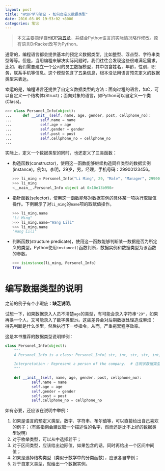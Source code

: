 ```yaml
---
layout: post
title: "HtDP学习笔记 - 如何自定义数据类型"
date: 2016-03-09 19:53:02 +8000
categories: 笔记
---
```



>本文主要摘译自[HtDP第五章](http://www.ccs.neu.edu/home/matthias/HtDP2e/part_one.html)，并结合Python语言的实际情况略作修改。原有语言DrRacket改写为Python。

通常的，编程语言都会提供基本的预定义数据类型，比如整型、浮点型、字符串类型等等。但是，当用编程来解决实际问题时，我们往往会发现这些很难满足需求。比如，我们需要建立一个公司的员工数据模型，其中包含姓名，年龄，性别，职务，联系手机等信息。这个模型包含了五条信息，根本没法用语言预先定义的数据类型来表达。

幸运的是，编程语言还提供了自定义数据类型的方法：面向过程的语言，如C，可以自定义一个结构体(Struct)；面向对象的语言，如Python可以自定义一个类(Class)。

```python
>>> class Personel_Info(object):
...     def __init__(self, name, age, gender, post, cellphone_no):
...             self.name = name
...             self.age = age
...             self.gender = gender
...             self.post = post
...             self.cellphone_no = cellphone_no
... 
```

实际上，定义一个数据类型的同时，也还定义了三类函数：

* 构造函数(constructor)，使用这一函数能够继续构造同样类型的数据实例(instance)。例如，李明，29岁，男，经理，手机号码：29900123456。
	
	```python
	>>> li_ming = Personel_Info("Li Ming", 29, "Male", "Manager", 29900123456)
	>>> li_ming
	<__main__.Personel_Info object at 0x10e13b990>
	```
	
* 指针函数(selector)，使用这一函数能够对数据实例的具体某一项执行取赋值操作。下例展示了对`li_ming`的`name`项的取赋值操作。
	
	```python
	>>> li_ming.name
	"Li Ming"
	>>> li_ming.name="Wang Lili"
	>>> li_ming.name
	"Wang Lili"
	```
	
* 判断函数(structure predicate)，使用这一函数能够判断某一数据是否为所定义的类型。Python使用`instance()`函数判断，数据实例和数据类型为该函数的参数。
	
	```python
	>>> isinstance(li_ming, Personel_Info)
	True
	```

# 编写数据类型的说明

之前的例子有个小瑕疵：**缺乏说明**。

试想一下，如果数据录入人员不清楚`age`的类型，有可能会录入字符串`"29"`，如果再换一个人，又可能录入了数字类型`29`。这些差异会对后期数据处理造成麻烦：得先判断是什么类型，然后执行下一步指令。从而，严重拖累程序效率。

这是本书推荐的数据类型说明样例：

```python
class Personel_Info(object):
	"""
	A Personel_Info is a class: Personel_Info( str, int, str, str, int)  # 写出构造函数，参数中注明数据类型，可以是语言预定义的类型，也可以是之前定义好的自定义类型
	
	Interpretation : Represent a person of the company.  # 注明该数据类型所表达的实际意义
	"""
	
    def __init__(self, name, age, gender, post, cellphone_no):
            self.name = name
            self.age = age
            self.gender = gender
            self.post = post
            self.cellphone_no = cellphone_no 
```

如有必要，还应该在说明中举例：

1. 如果是语言的预定义类型，数字、字符串、布尔值等，可以直接给出自己喜欢的例子；（有些指南会建议取一个描述性的名字，然而还是比不上好的数据类型说明）
2. 对于枚举类型，可以从中选择若干；
3. 对于区间类型，应该给出边际值，如果包含的话，同时再给出一个区间中间值；
4. 如果是选择结构类型（类似于数学中的分类函数），应该各自举例；
5. 对于自定义类型，就给出一个数据实例。





























